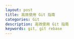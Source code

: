 ```yaml
---
layout: post
title: 高效使用 Git 指南
categories: Git
description: 高效使用 Git 指南
keywords: git, git rebase
---
```


